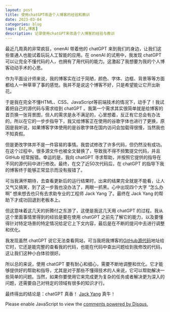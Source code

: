 ```yaml
---
layout: post
title: 使用chatGPT改造个人博客的经验和教训
date: 2023-03-04
categories: blog
tags: [AI,博客]
description: 记录使用chatGPT来改造个人博客的经验与教训
---
```


最近几周真的非常疯狂，onenAI 带着他的 chatGPT 来到我们的身边，让我们这些普通人也能试着玩玩人工智能的应用。在 onenAI 的试用中，我发现 chatGPT 可以让完全不懂代码的人，也拥有了用代码的能力。这激起了我想要为我的个人博客动动手术的心思。

作为平面设计师来说，我的博客实在过于简陋，颜色、字体、边框、背景等等方面都给人一种草草了事的感觉。我并不是说这个博客不好，只是希望能让它开出新花。

于是我在完全不懂HTML、CSS、JavaScript等前端技术的情况下，动手了！我试着把自己的源代码与需求给到 chatGPT 。我第一个需求其实很简单就是给博客的首页换一张背景图，但人的需求是永不满足的，心里想着，反正有它总会有办法的，所以在它的一步步指导下，我又给博客正在使用的谷歌字体也进行了更换，原因是我听说，如果博客字体使用的是谷歌字体在国内访问会加载得很慢，当然我也不知真假。

但是更改字体并不是一件容易的事情。我尝试修改了许多代码，但仍然没有成功。在这个过程中，很多源文件也被全文替换了，导致我不得不频繁提交代码，并且 GitHub 经常报错。幸运的是，我向 chatGPT 寻求帮助，并按照它提供的指导在不同的源代码中进行修改。最终，在交了近50次代码后，在 chatGPT 的指导下我的博客终于能够正常显示而没有报错了。

可当我满怀期待，去查看更新后的运行结果时，出来的结果完全就是不能看，让人又气又搞笑，到了这一步我也没办法了，两眼一抓黑。心中出现四个大字 “怎么办啊” 想来想去也只有去求助专业的工程师 Jack Yang 了。最终在 Jack Yang 的帮助下才成功回退到老板本上。

但这意味着这几天的折腾付之东游了，这便是我这几天用 chatGPT 的过程。我从这个里面事情里得到的经验是要在使用 chatGPT 之前先了解它的能力，以及要懂得针对特定场景的特定情况给足它上下文内容，最后是在不断的提问中去进行调整和优化。

我发现虽然 chatGPT 说它无法查看网站，可当我把我博客的[GitHub源代码](https://github.com/xiahibb/xiahibb.github.io )地址给它时，它还是能完整的查看我的代码，也能在代码中查出问题给到我修改的代码，这让我们这种小白体验很好。

所以总的来说，使用 chatGPT 要有耐心和细心，需要不断地调整和优化。它才能够提供好的帮助和指导，尤其是对于那些不懂得技术的人来说，它可以帮助解决一些简单的问题。当然，如果你要使用它来完成更为复杂的任务或者解决更为深入的问题，还需要自己对特定的领域有很多的知识才行。

最终得出的结论是：chatGPT 真香！ [Jack Yang](http://jacklove.ddns.net:8090) 真牛！

<script>
(function() {
var d = document, s = d.createElement('script');
s.src = 'https://huiweishijie.disqus.com/embed.js';
s.setAttribute('data-timestamp', +new Date());
(d.head || d.body).appendChild(s);
})();
</script>
<noscript>Please enable JavaScript to view the <a href="https://disqus.com/?ref_noscript">comments powered by Disqus.</a></noscript>



